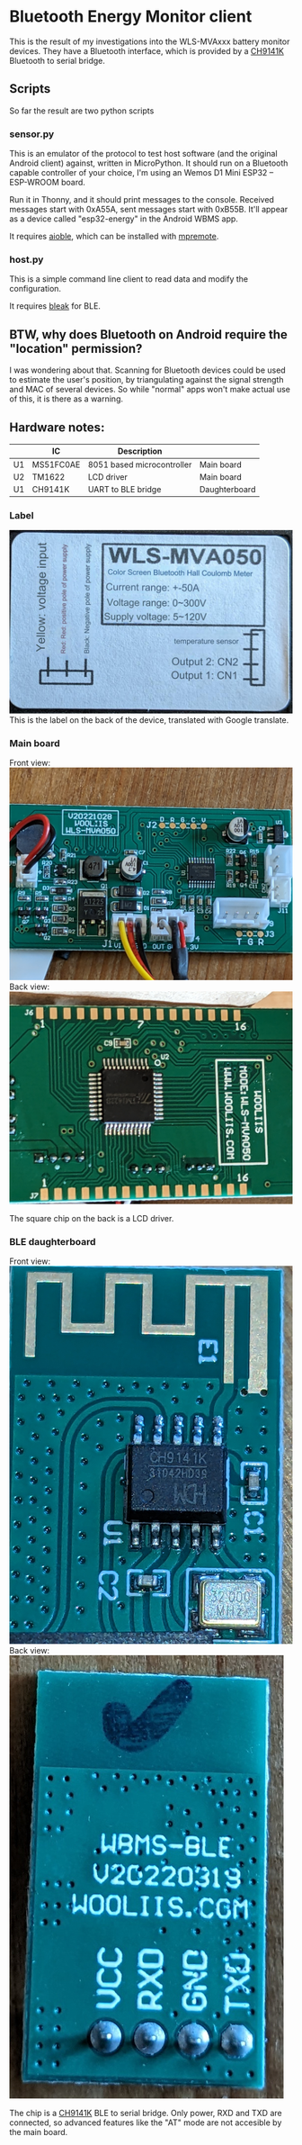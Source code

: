 # Bluetooth Energy Monitor client
This is the result of my investigations into the WLS-MVAxxx battery monitor devices. They have a Bluetooth interface, which is provided by a [CH9141K](https://www.wch-ic.com/products/CH9141.html) Bluetooth to serial bridge.

## Scripts
So far the result are two python scripts

### sensor.py
This is an emulator of the protocol to test host software (and the original Android client) against, written in MicroPython. It should run on a Bluetooth capable controller of your choice, I'm using an Wemos D1 Mini ESP32 – ESP-WROOM board.

Run it in Thonny, and it should print messages to the console. Received messages start with 0xA55A, sent messages start with 0xB55B. It'll appear as a device called "esp32-energy" in the Android WBMS app.

It requires [aioble](https://github.com/micropython/micropython-lib/tree/master/micropython/bluetooth/aioble), which can be installed with [mpremote](https://docs.micropython.org/en/latest/reference/mpremote.html).

### host.py
This is a simple command line client to read data and modify the configuration.

It requires [bleak](https://github.com/hbldh/bleak) for BLE.

## BTW, why does Bluetooth on Android require the "location" permission?
I was wondering about that. Scanning for Bluetooth devices could be used to estimate the user's position, by triangulating
against the signal strength and MAC of several devices. So while "normal" apps won't make actual use of this, it is there as a warning.

## Hardware notes:
|  |IC       |Description               |             |
|--|---------|--------------------------|-------------|
|U1|MS51FC0AE|8051 based microcontroller|Main board   |
|U2|TM1622   |LCD driver                |Main board   |
|U1|CH9141K  |UART to BLE bridge        |Daughterboard|

### Label
![Label on the back of the device](img/label_eng.jpg)
This is the label on the back of the device, translated with Google translate.

### Main board
Front view:
![Front view of main PCB](img/Main_Front.jpg)
Back view:
![Front view of main PCB](img/Main_Back.jpg)

The square chip on the back is a LCD driver.

### BLE daughterboard
Front view:
![Front view of main PCB](img/BLE_Front.jpg)
Back view:
![Front view of main PCB](img/BLE_Back.jpg)

The chip is a [CH9141K](https://www.wch-ic.com/products/CH9141.html) BLE to serial bridge. Only power, RXD and TXD are connected, so advanced features like the "AT" mode are not accesible by the main board.
